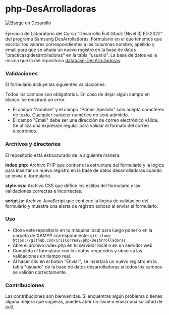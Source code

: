 # php-DesArrolladoras
![Badge en Desarollo](https://img.shields.io/badge/STATUS-FINALIZADO-violet) <br/>
<br/>
Ejercicio de Laboratorio del Curso "Desarrollo Full-Stack (Nivel 3) ED.2022" del programa Samsung DesArrolladoras. Formulario en el que tenemos que escribir los valores correspondientes a las columnas nombre, apellido y email para que se añada un nuevo registro en la base de datos "practicasqldesarrolladoras" en la tabla "usuario". La base de datos es la misma que la del repositorio <a href="https://github.com/CrisCorreaS/database-DesArrolladoras">database-DesArrolladoras</a>.

### Validaciones
El formulario incluye las siguientes validaciones:

Todos los campos son obligatorios. En caso de dejar algún campo en blanco, se mostrará un error.
- El campo "Nombre" y el campo "Primer Apellido" solo acepta caracteres de texto. Cualquier carácter numérico no será admitido.
- El campo "Email" debe ser una dirección de correo electrónico válida. Se utiliza una expresión regular para validar el formato del correo electrónico.


### Archivos y directorios
El repositorio está estructurado de la siguiente manera:

**index.php:** Archivo PHP que contiene la estructura del formulario y la lógica para insertar un nuevo registro en la base de datos desarrolladoras cuando se envía el formulario.

**style.css:** Archivo CSS que define los estilos del formulario y las validaciones correctas e incorrectas.

**script.js:** Archivo JavaScript que contiene la lógica de validación del formulario y muestra una alerta de registro exitoso al enviar el formulario.

### Uso
- Clona este repositorio en tu máquina local para luego ponerlo en la carpeta de XAMPP correspondiente: `git clone https://github.com/CrisCorreaS/php-DesArrolladoras`
- Abre el archivo index.php en tu servidor local o en un servidor web
- Completa el formulario con los datos requeridos y observa las validaciones en tiempo real.
- Al hacer clic en el botón "Enviar", se insertará un nuevo registro en la tabla "usuario" de la base de datos desarrolladoras si todos los campos se validan correctamente.

### Contribuciones
Las contribuciones son bienvenidas. Si encuentras algún problema o tienes alguna mejora que sugieras, puedes abrir un issue o enviar una solicitud de pull.
